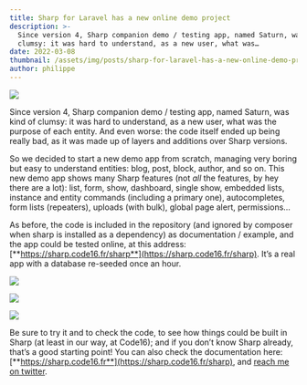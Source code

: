 ```yaml
---
title: Sharp for Laravel has a new online demo project
description: >-
  Since version 4, Sharp companion demo / testing app, named Saturn, was kind of
  clumsy: it was hard to understand, as a new user, what was…
date: 2022-03-08
thumbnail: /assets/img/posts/sharp-for-laravel-has-a-new-online-demo-project/thumbnail.png
author: philippe
---
```


![](/assets/img/posts/sharp-for-laravel-has-a-new-online-demo-project/thumbnail.png)

Since version 4, Sharp companion demo / testing app, named Saturn, was kind of clumsy: it was hard to understand, as a new user, what was the purpose of each entity. And even worse: the code itself ended up being really bad, as it was made up of layers and additions over Sharp versions.

So we decided to start a new demo app from scratch, managing very boring but easy to understand entities: blog, post, block, author, and so on. This new demo app shows many Sharp features (not _all_ the features, by hey there are a lot): list, form, show, dashboard, single show, embedded lists, instance and entity commands (including a primary one), autocompletes, form lists (repeaters), uploads (with bulk), global page alert, permissions…

As before, the code is included in the repository (and ignored by composer when sharp is installed as a dependency) as documentation / example, and the app could be tested online, at this address: [**https://sharp.code16.fr/sharp**](https://sharp.code16.fr/sharp). It’s a real app with a database re-seeded once an hour.

![](/assets/img/posts/sharp-for-laravel-has-a-new-online-demo-project/1_XFdiLXq-Ik4AB9JJtxn8yw.png)

![](/assets/img/posts/sharp-for-laravel-has-a-new-online-demo-project/1_0iOuFoB42jPT7EqC6zBQjQ.png)

![](/assets/img/posts/sharp-for-laravel-has-a-new-online-demo-project/1_2UrWt-_q2Z3dwBuxBTVg1w.png)

Be sure to try it and to check the code, to see how things could be built in Sharp (at least in our way, at Code16); and if you don’t know Sharp already, that’s a good starting point! You can also check the documentation here: [**https://sharp.code16.fr**](https://sharp.code16.fr/sharp), and [reach me on twitter](https://twitter.com/dvlpp).
